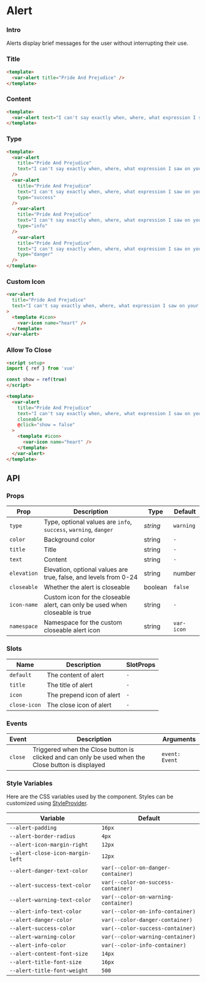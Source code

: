 # Alert

### Intro

Alerts display brief messages for the user without interrupting their use.

### Title

```html
<template>
  <var-alert title="Pride And Prejudice" />
</template>
```

### Content

```html
<template>
  <var-alert text="I can't say exactly when, where, what expression I saw on your face, or what words I heard, that made me fall in love with you." />
</template>
```

### Type 

```html
<template>
  <var-alert 
    title="Pride And Prejudice" 
    text="I can't say exactly when, where, what expression I saw on your face, or what words I heard, that made me fall in love with you."
  />
  <var-alert 
    title="Pride And Prejudice" 
    text="I can't say exactly when, where, what expression I saw on your face, or what words I heard, that made me fall in love with you."
    type="success"
  />
    <var-alert 
    title="Pride And Prejudice" 
    text="I can't say exactly when, where, what expression I saw on your face, or what words I heard, that made me fall in love with you."
    type="info"
  />
    <var-alert 
    title="Pride And Prejudice" 
    text="I can't say exactly when, where, what expression I saw on your face, or what words I heard, that made me fall in love with you."
    type="danger"
  />
</template>
```

### Custom Icon

```html
<var-alert 
  title="Pride And Prejudice" 
  text="I can't say exactly when, where, what expression I saw on your face, or what words I heard, that made me fall in love with you."
>
  <template #icon>
    <var-icon name="heart" />
  </template>
</var-alert>
```

### Allow To Close

```html
<script setup>
import { ref } from 'vue'

const show = ref(true)
</script>

<template>
  <var-alert 
    title="Pride And Prejudice" 
    text="I can't say exactly when, where, what expression I saw on your face, or what words I heard, that made me fall in love with you."
    closeable
    @click="show = false"
  >
    <template #icon>
      <var-icon name="heart" />
    </template>
  </var-alert>
</template>
```


## API

### Props

| Prop | Description | Type | Default |
| ---- | ---- | ---- | ---- |
| `type` | Type, optional values are `info`, `success`, `warning`, `danger` | _string_ | `warning` | 
| `color` | Background color | string | `-` | 
| `title` | Title | string | `-` | 
| `text` | Content | string | `-` | 
| `elevation` | Elevation, optional values are true, false, and levels from 0-24 | string | number | boolean | `false` | 
| `closeable` | Whether the alert is closeable | boolean | `false` | 
| `icon-name` | Custom icon for the closeable alert, can only be used when closeable is true | string | `-` | 
| `namespace` | Namespace for the custom closeable alert icon | string | `var-icon` |

### Slots

| Name | Description | SlotProps |
| ---- | ---- | ----|
| `default` | The content of alert | `-` |
| `title`   | The title of alert | `-` |
| `icon` | The prepend icon of alert | `-` |
| `close-icon`   | The close icon of alert | `-` |

### Events

| Event | Description | Arguments |
| --- | --- | --- |
| `close` | Triggered when the Close button is clicked and can only be used when the Close button is displayed | `event: Event` |

### Style Variables

Here are the CSS variables used by the component. Styles can be customized using [StyleProvider](#/en-US/style-provider).

| Variable | Default |
|-----------------------------| --- |
| `--alert-padding` | `16px` |
| `--alert-border-radius` | `4px` |
| `--alert-icon-margin-right` | `12px` |
| `--alert-close-icon-margin-left` | `12px` |
| `--alert-danger-text-color` | `var(--color-on-danger-container)` |
| `--alert-success-text-color` | `var(--color-on-success-container)` |
| `--alert-warning-text-color` | `var(--color-on-warning-container)` |
| `--alert-info-text-color` | `var(--color-on-info-container)` |
| `--alert-danger-color` | `var(--color-danger-container)` |
| `--alert-success-color` | `var(--color-success-container)` |
| `--alert-warning-color` | `var(--color-warning-container)` |
| `--alert-info-color` | `var(--color-info-container)` |
| `--alert-content-font-size` | `14px` |
| `--alert-title-font-size` | `16px` |
| `--alert-title-font-weight` | `500` |
